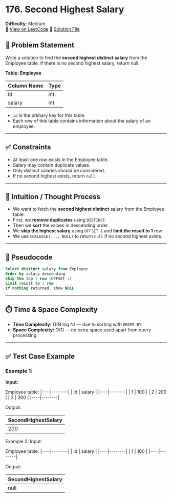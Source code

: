 # 176. Second Highest Salary

**Difficulty**: Medium  
🔗 [View on LeetCode](https://leetcode.com/problems/second-highest-salary/)
📄 [Solution File](./second_highest_salary.sql)


## 📝 Problem Statement

Write a solution to find the **second highest distinct salary** from the Employee table. If there is no second highest salary, return null.

**Table: Employee**

| Column Name | Type |
|-------------|------|
| id          | int  |
| salary      | int  |

- `id` is the primary key for this table.
- Each row of this table contains information about the salary of an employee.

---

## ✅ Constraints

- At least one row exists in the Employee table.
- Salary may contain duplicate values.
- Only distinct salaries should be considered.
- If no second highest exists, return `null`.

---

## 🧠 Intuition / Thought Process

- We want to fetch the **second highest distinct** salary from the Employee table.
- First, we **remove duplicates** using `DISTINCT`.
- Then we **sort** the values in descending order.
- We **skip the highest salary** using `OFFSET 1` and **limit the result to 1** row.
- We use `COALESCE(..., NULL)` to return `null` if no second highest exists.

---

## 🔄 Pseudocode
```sql
Select distinct salary from Employee
Order by salary descending
Skip the top 1 row (OFFSET 1)
Limit result to 1 row
If nothing returned, show NULL
```
---

## ⏱️ Time & Space Complexity

- **Time Complexity:** O(N log N) — due to sorting with `ORDER BY`.
- **Space Complexity:** O(1) — no extra space used apart from query processing.

---

## ✅ Test Case Example

### Example 1:
**Input:**

Employee table:
|----|--------|
| id | salary |
|----|--------|
| 1  | 100    |
| 2  | 200    |
| 3  | 300    |
|----|--------|

Output:

| SecondHighestSalary |
|---------------------|
| 200                 |


Example 2:
Input:

Employee table:
|----|--------|
| id | salary |
|----|--------|
| 1  | 100    |
|----|--------|

Output:

| SecondHighestSalary |
|---------------------|
| null                |